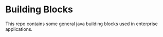 # Building Blocks #

This repo contains some general java building blocks used in enterprise applications.
